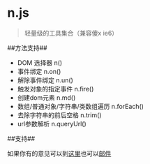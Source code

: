 n.js
====

> 轻量级的工具集合（兼容傻x ie6）

##方法支持##

* DOM 选择器 n()
* 事件绑定 n.on()
* 解除事件绑定 n.un()
* 触发对象的指定事件 n.fire()
* 创建dom元素 n.md()
* 数组/普通对象/字符串/类数组遍历 n.forEach()
* 去除字符串的前后空格 n.trim()
* url参数解析 n.queryUrl()

##支持##

如果你有的意见可以到[这里](https://github.com/Johnqing/n.js/issues)也可以[邮件](mailto:csssnow@gmail.com)
